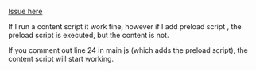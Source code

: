 [Issue here](https://github.com/sentialx/electron-extensions/issues/17)

If I run a content script it work fine, however if I add preload script , the preload script is executed, but the content is not.

If you comment out line 24 in main js (which adds the preload script), the content script will start working.
